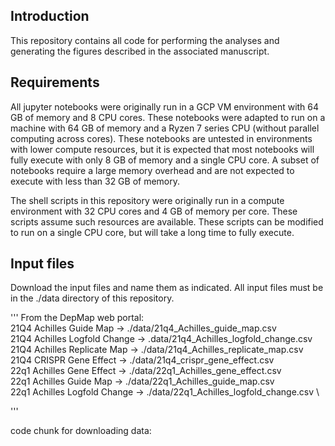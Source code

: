 ## Introduction
This repository contains all code for performing the analyses and generating the figures described in the associated manuscript.

## Requirements
All jupyter notebooks were originally run in a GCP VM environment with 64 GB of memory and 8 CPU cores. These notebooks were adapted to run on a machine with 64 GB of memory and a Ryzen 7 series CPU (without parallel computing across cores). These notebooks are untested in environments with lower compute resources, but it is expected that most notebooks will fully execute with only 8 GB of memory and a single CPU core. A subset of notebooks require a large memory overhead and are not expected to execute with less than 32 GB of memory.

The shell scripts in this repository were originally run in a compute environment with 32 CPU cores and 4 GB of memory per core. These scripts assume such resources are available. These scripts can be modified to run on a single CPU core, but will take a long time to fully execute. 

## Input files
Download the input files and name them as indicated. All input files must be in the ./data directory of this repository.

'''
From the DepMap web portal: \
21Q4 Achilles Guide Map -> ./data/21q4_Achilles_guide_map.csv \
21Q4 Achilles Logfold Change -> .data/21q4_Achilles_logfold_change.csv \
21Q4 Achilles Replicate Map -> ./data/21q4_Achilles_replicate_map.csv \
21Q4 CRISPR Gene Effect -> ./data/21q4_crispr_gene_effect.csv \
22q1 Achilles Gene Effect -> ./data/22q1_Achilles_gene_effect.csv \
22q1 Achilles Guide Map -> ./data/22q1_Achilles_guide_map.csv \
22q1 Achilles Logfold Change -> ./data/22q1_Achilles_logfold_change.csv \

'''








code chunk for downloading data:
```

```
